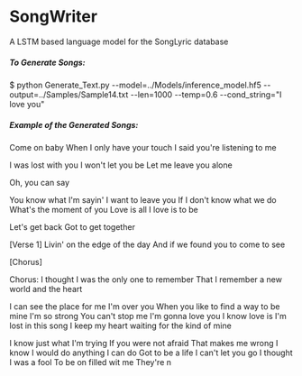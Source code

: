 # SongWriter
A LSTM based language model for the SongLyric database

##### To Generate Songs: 
$ python Generate_Text.py --model=../Models/inference_model.hf5 --output=../Samples/Sample14.txt --len=1000 --temp=0.6 --cond_string="I love you"
##### Example of the Generated Songs: 

Come on baby
When I only have your touch
I said you're listening to me

I was lost with you
I won't let you be
Let me leave you alone

Oh, you can say

You know what I'm sayin'
I want to leave you
If I don't know what we do
What's the moment of you
Love is all I love is to be

Let's get back
Got to get together

[Verse 1]
Livin' on the edge of the day
And if we found you to come to see

[Chorus]

Chorus:
I thought I was the only one to remember
That I remember a new world and the heart

I can see the place for me
I'm over you
When you like to find a way to be mine
I'm so strong
You can't stop me
I'm gonna love you
I know love is
I'm lost in this song
I keep my heart waiting for the kind of mine

I know just what I'm trying
If you were not afraid
That makes me wrong
I know I would do anything I can do
Got to be a life
I can't let you go
I thought I was a fool
To be on filled wit me
They're n


